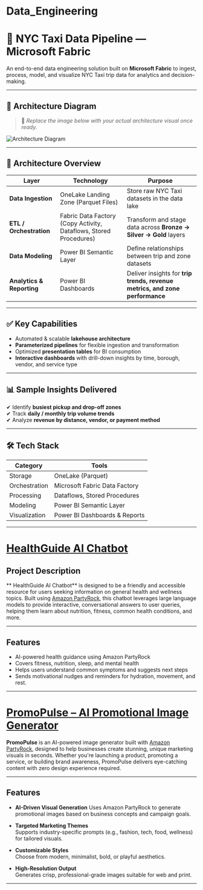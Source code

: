  # Data_Engineering
 
# 🚖 NYC Taxi Data Pipeline — Microsoft Fabric

An end-to-end data engineering solution built on **Microsoft Fabric** to ingest, process, model, and visualize NYC Taxi trip data for analytics and decision-making.

---

## 🧱 Architecture Diagram

> 📌 *Replace the image below with your actual architecture visual once ready.*

![Architecture Diagram](./assets/nyc-taxi-data-pipeline-architecture.png)


---

## 📌 Architecture Overview

| Layer | Technology | Purpose |
|--------|------------|---------|
| **Data Ingestion** | OneLake Landing Zone (Parquet Files) | Store raw NYC Taxi datasets in the data lake |
| **ETL / Orchestration** | Fabric Data Factory (Copy Activity, Dataflows, Stored Procedures) | Transform and stage data across **Bronze → Silver → Gold** layers |
| **Data Modeling** | Power BI Semantic Layer | Define relationships between trip and zone datasets |
| **Analytics & Reporting** | Power BI Dashboards | Deliver insights for **trip trends, revenue metrics, and zone performance** |

---

## ✅ Key Capabilities

- Automated & scalable **lakehouse architecture**
- **Parameterized pipelines** for flexible ingestion and transformation
- Optimized **presentation tables** for BI consumption
- **Interactive dashboards** with drill-down insights by time, borough, vendor, and service type

---

## 📊 Sample Insights Delivered

✔ Identify **busiest pickup and drop-off zones**  
✔ Track **daily / monthly trip volume trends**  
✔ Analyze **revenue by distance, vendor, or payment method**  

---

## 🛠️ Tech Stack

| Category | Tools |
|----------|------|
| Storage | OneLake (Parquet) |
| Orchestration | Microsoft Fabric Data Factory |
| Processing | Dataflows, Stored Procedures |
| Modeling | Power BI Semantic Layer |
| Visualization | Power BI Dashboards & Reports |

---



 
#  [HealthGuide AI Chatbot](https://partyrock.aws/u/Phabulous/lolycf257/HealthGuide-AI)


## Project Description
** HealthGuide AI Chatbot** is designed to be a friendly and accessible resource for users seeking information on general health and wellness topics. Built using  [Amazon PartyRock](https://partyrock.aws/), this chatbot leverages large language models to provide interactive, conversational answers to user queries, helping them learn about nutrition, fitness, common health conditions, and more.

---

##  Features

-  AI-powered health guidance using Amazon PartyRock
-  Covers fitness, nutrition, sleep, and mental health
-  Helps users understand common symptoms and suggests next steps
-  Sends motivational nudges and reminders for hydration, movement, and rest.

---


#  [PromoPulse – AI Promotional Image Generator ](https://partyrock.aws/u/Phabulous/FUSXtxjYF/PromoPulse)


**PromoPulse** is an AI-powered image generator built with [Amazon PartyRock](https://partyrock.aws/), designed to help businesses create stunning, unique marketing visuals in seconds. Whether you're launching a product, promoting a service, or building brand awareness, PromoPulse delivers eye-catching content with zero design experience required.

---

##  Features

- **AI-Driven Visual Generation**
  Uses Amazon PartyRock to generate promotional images based on business concepts and campaign goals.

- **Targeted Marketing Themes**  
  Supports industry-specific prompts (e.g., fashion, tech, food, wellness) for tailored visuals.

-  **Customizable Styles**  
  Choose from modern, minimalist, bold, or playful aesthetics.

-  **High-Resolution Output**  
  Generates crisp, professional-grade images suitable for web and print.

---


